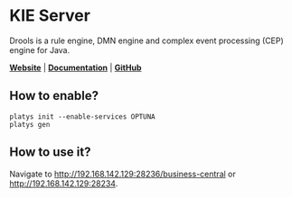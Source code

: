 # KIE Server

Drools is a rule engine, DMN engine and complex event processing (CEP) engine for Java. 

**[Website](https://drools.org/)** | **[Documentation](https://drools.org/learn/documentation.html)** | **[GitHub](https://github.com/kiegroup/drools)**

## How to enable?

```
platys init --enable-services OPTUNA
platys gen
```

## How to use it?

Navigate to <http://192.168.142.129:28236/business-central> or <http://192.168.142.129:28234>.